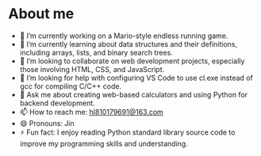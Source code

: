 # About me



- 🔭 I’m currently working on a Mario-style endless running game.
- 🌱 I’m currently learning about data structures and their definitions, including arrays, lists, and binary search trees.
- 👯 I’m looking to collaborate on web development projects, especially those involving HTML, CSS, and JavaScript.
- 🤔 I’m looking for help with configuring VS Code to use cl.exe instead of gcc for compiling C/C++ code.
- 💬 Ask me about creating web-based calculators and using Python for backend development.
- 📫 How to reach me: hl810179691@163.com
- 😄 Pronouns: Jin
- ⚡ Fun fact: I enjoy reading Python standard library source code to improve my programming skills and understanding.
